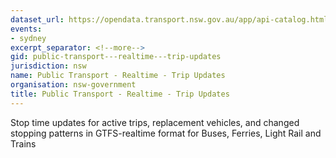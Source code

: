 ```yaml
---
dataset_url: https://opendata.transport.nsw.gov.au/app/api-catalog.html
events:
- sydney
excerpt_separator: <!--more-->
gid: public-transport---realtime---trip-updates
jurisdiction: nsw
name: Public Transport - Realtime - Trip Updates
organisation: nsw-government
title: Public Transport - Realtime - Trip Updates
---
```


Stop time updates for active trips, replacement vehicles, and changed stopping patterns in GTFS-realtime format for Buses, Ferries, Light Rail and Trains